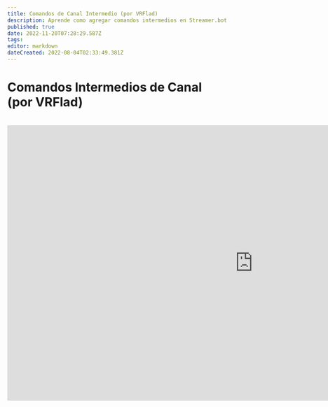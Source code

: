 ```yaml
---
title: Comandos de Canal Intermedio (por VRFlad)
description: Aprende como agregar comandos intermedios en Streamer.bot.
published: true
date: 2022-11-20T07:28:29.587Z
tags: 
editor: markdown
dateCreated: 2022-08-04T02:33:49.381Z
---
```


# Comandos Intermedios de Canal (por VRFlad)
<br>
<iframe width="1120" height="630" src="https://www.youtube.com/embed/C1AO1EBVpks" title="YouTube video player" frameborder="0" allow="accelerometer; autoplay; clipboard-write; encrypted-media; gyroscope; picture-in-picture" allowfullscreen></iframe>